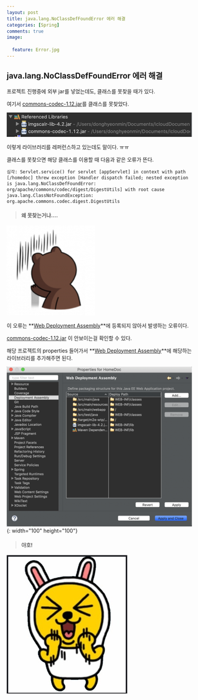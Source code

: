 ```yaml
---
layout: post
title: java.lang.NoClassDefFoundError 에러 해결
categories: [Spring]
comments: true
image:

  feature: Error.jpg
---
```

##  java.lang.NoClassDefFoundError 에러 해결



프로젝트 진행중에 외부 jar를 넣었는데도, 클래스를 못찾을 때가 있다.

여기서 <u>commons-codec-1.12.jar</u>를 클래스를 못찾았다.

![image1](https://github.com/DaeAkin/DaeAkin.github.io/blob/master/img/blog/jarError/image2.png?raw=true)

이렇게 라이브러리를 레퍼런스하고 있는데도 말이다. ㅠㅠ

클래스를 못찾으면 해당 클래스를 이용할 때 다음과 같은 오류가 뜬다.

```
심각: Servlet.service() for servlet [appServlet] in context with path [/homedoc] threw exception [Handler dispatch failed; nested exception is java.lang.NoClassDefFoundError: org/apache/commons/codec/digest/DigestUtils] with root cause java.lang.ClassNotFoundException: org.apache.commons.codec.digest.DigestUtils
```

> #### 왜 못찾는거냐....

![exa](https://github.com/DaeAkin/DaeAkin.github.io/blob/master/img/blog/jarError/exa.jpg?raw=true)

이 오류는 **<u>Web Deployment Assembly</u>**에 등록되지 않아서 발생하는 오류이다.

<u>commons-codec-1.12.jar</u> 이 안보이는걸 확인할 수 있다.

해당 프로젝트의 properties 들어가서 **<u>Web Deployment Assembly</u>**에 해당하는 라이브러리를 추가해주면 된다.

![image2](https://github.com/DaeAkin/DaeAkin.github.io/blob/master/img/blog/jarError/image1.png?raw=true){: width="100" height="100"}



> #### 야호!

![yaho](https://github.com/DaeAkin/DaeAkin.github.io/blob/master/img/blog/jarError/yaho.jpeg?raw=true)
